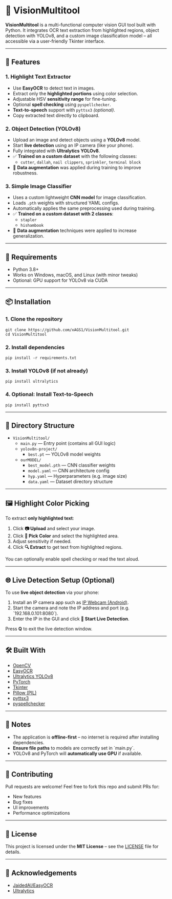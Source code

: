 # 🧠 VisionMultitool

**VisionMultitool** is a multi-functional computer vision GUI tool built with Python. It integrates OCR text extraction from highlighted regions, object detection with YOLOv8, and a custom image classification model – all accessible via a user-friendly Tkinter interface.

---

## 🚀 Features

### 1. Highlight Text Extractor
- Use **EasyOCR** to detect text in images.
- Extract only the **highlighted portions** using color selection.
- Adjustable HSV **sensitivity range** for fine-tuning.
- Optional **spell checking** using `pyspellchecker`.
- **Text-to-speech** support with `pyttsx3` *(optional)*.
- Copy extracted text directly to clipboard.

### 2. Object Detection (YOLOv8)
- Upload an image and detect objects using a **YOLOv8** model.
- Start **live detection** using an IP camera (like your phone).
- Fully integrated with **Ultralytics YOLOv8**.
- ✅ **Trained on a custom dataset** with the following classes:
  - `cutter`, `dallah`, `nail clippers`, `sprinkler`, `terminal block`
- 🧪 **Data augmentation** was applied during training to improve robustness.

### 3. Simple Image Classifier
- Uses a custom lightweight **CNN model** for image classification.
- Loads `.pth` weights with structured YAML configs.
- Automatically applies the same preprocessing used during training.
- ✅ **Trained on a custom dataset with 2 classes**:
  - `stapler`
  - `hishambook`
- 🧪 **Data augmentation** techniques were applied to increase generalization.


---

## 🧰 Requirements

- Python 3.8+
- Works on Windows, macOS, and Linux (with minor tweaks)
- Optional: GPU support for YOLOv8 via CUDA

---

## 📦 Installation

### 1. Clone the repository

    git clone https://github.com/xAGS1/VisionMultitool.git
    cd VisionMultitool


### 2. Install dependencies

    pip install -r requirements.txt


### 3. Install YOLOv8 (if not already)

    pip install ultralytics


### 4. Optional: Install Text-to-Speech

    pip install pyttsx3


---

## 📁 Directory Structure

- `VisionMultitool/`
  - `main.py` — Entry point (contains all GUI logic)
  - `yolov8n-project/`
    - `best.pt` — YOLOv8 model weights
  - `ourMODEL/`
    - `best_model.pth` — CNN classifier weights
    - `model.yaml` — CNN architecture config
    - `hyp.yaml` — Hyperparameters (e.g. image size)
    - `data.yaml` — Dataset directory structure


---

## 🖼️ Highlight Color Picking

To extract **only highlighted text**:

1. Click **📷 Upload** and select your image.
2. Click **🎨 Pick Color** and select the highlighted area.
3. Adjust sensitivity if needed.
4. Click **🔍 Extract** to get text from highlighted regions.

You can optionally enable spell checking or read the text aloud.

---

## 🌐 Live Detection Setup (Optional)

To use **live object detection** via your phone:

1. Install an IP camera app such as [IP Webcam (Android)](https://play.google.com/store/apps/details?id=com.pas.webcam).
2. Start the camera and note the IP address and port (e.g. \`192.168.0.101:8080\`).
3. Enter the IP in the GUI and click **📡 Start Live Detection**.

Press **Q** to exit the live detection window.

---

## 🛠️ Built With

- [OpenCV](https://opencv.org/)
- [EasyOCR](https://github.com/JaidedAI/EasyOCR)
- [Ultralytics YOLOv8](https://docs.ultralytics.com/)
- [PyTorch](https://pytorch.org/)
- [Tkinter](https://docs.python.org/3/library/tkinter.html)
- [Pillow (PIL)](https://python-pillow.org/)
- [pyttsx3](https://pypi.org/project/pyttsx3/)
- [pyspellchecker](https://pypi.org/project/pyspellchecker/)

---

## 📌 Notes

- The application is **offline-first** – no internet is required after installing dependencies.
- **Ensure file paths** to models are correctly set in \`main.py\`.
- YOLOv8 and PyTorch will **automatically use GPU** if available.


---

## 🤝 Contributing

Pull requests are welcome! Feel free to fork this repo and submit PRs for:

- New features
- Bug fixes
- UI improvements
- Performance optimizations

---

## 📜 License

This project is licensed under the **MIT License** – see the [LICENSE](LICENSE) file for details.

---

## 💬 Acknowledgements

- [JaidedAI/EasyOCR](https://github.com/JaidedAI/EasyOCR)
- [Ultralytics](https://github.com/ultralytics/ultralytics) 
